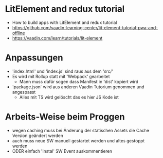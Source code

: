 # LitElement and redux tutorial
- How to build apps with LitElement and redux tutorial
- https://github.com/vaadin-learning-center/lit-element-tutorial-pwa-and-offline
- https://vaadin.com/learn/tutorials/lit-element

# Anpassungen
- 'index.html' und 'index.js' sind raus aus dem 'src/'
- Es wird mit Rollup statt mit 'Webpack' gearbeitet
  - Mann muss dafür sogen dass Manifest in 'dist' kopiert wird
- 'package.json' wird aus anderen Vaadin Tutorium genommen und angespasst
  - Alles mit TS wird gelöscht das es hier JS Kode ist

# Arbeits-Weise beim Proggen
- wegen caching muss bei Änderung der statischen Assets die Cache Version geändert werden
- auch muss neue SW manuell gestartet werden und altes gestoppt werden
- ODER einfach 'instal' SW Event auskommentieren

